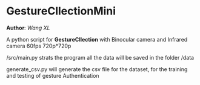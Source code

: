 # GestureCllectionMini
__Author__: *Wang XL*

A python script for **GestureCllection**  with Binocular camera and Infrared camera
60fps 720p*720p

/src/main.py strats the program
all the data will be saved in the folder /data

generate_csv.py will generate the csv file for the dataset, for the training and testing of gesture Authentication



